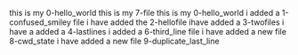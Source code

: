 this is my 0-hello_world 
this is my 7-file
this is my 0-hello_world
i added a 1-confused_smiley file 
 i have added the 2-hellofile
ihave added a 3-twofiles
i have a added a 4-lastlines
 i added a 6-third_line file 
i have added a new file 8-cwd_state
i have added a new file 9-duplicate_last_line
